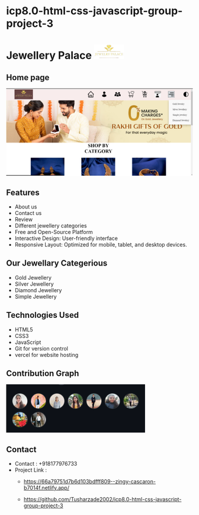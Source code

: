 # **icp8.0-html-css-javascript-group-project-3**

# Jewellery Palace <img src="./Images/Logo/jewelary_palace_logo-removebg-preview (1).png" height=40px>

                       

## Home page
![scrrenshot](./Images/home_screenshot.png)

## Features

- About us
- Contact us
- Review
- Different jewellery categories
- Free and Open-Source Platform
- Interactive Design: User-friendly interface 
- Responsive Layout: Optimized for mobile, tablet, and desktop devices.

## Our Jewellary Categerious

- Gold Jewellery
- Silver Jewellery 
- Diamond Jewellery 
- Simple Jewellery

## Technologies Used
- HTML5
- CSS3
- JavaScript
- Git for version control
- vercel for website hosting

## Contribution Graph 
![scrrenshot](./Images/image.png)

  ## Contact 
- Contact : +918177976733
- Project Link :
  - https://66a79751d7b6d103bdfff809--zingy-cascaron-b7014f.netlify.app/
  
  - https://github.com/Tusharzade2002/icp8.0-html-css-javascript-group-project-3
